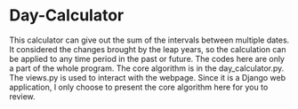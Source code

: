# Day-Calculator
This calculator can give out the sum of the intervals between multiple dates. It considered the changes brought by the leap years, so the calculation can be applied to any time period in the past or future. The codes here are only a part of the whole program. The core algorithm is in the day_calculator.py. The views.py is used to interact with the webpage. Since it is a Django web application, I only choose to present the core algorithm here for you to review.
